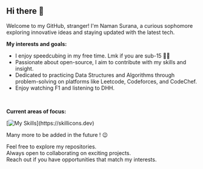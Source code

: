 ## Hi there 👋


Welcome to my GitHub, stranger! I'm Naman Surana, a curious sophomore exploring innovative ideas and staying updated with the latest tech.


**My interests and goals:** 

- I enjoy speedcubing in my free time. Lmk if you are sub-15 😶‍🌫️
- Passionate about open-source, I aim to contribute with my skills and insight.
- Dedicated to practicing Data Structures and Algorithms through problem-solving on platforms like Leetcode, Codeforces, and CodeChef.
- Enjoy watching F1 and listening to DHH.


























<br>

**Current areas of focus:**

[![My Skills](https://skillicons.dev/icons?i=cpp,css,c,js,nodejs,html,)](https://skillicons.dev)

Many more to be added in the future ! 😉
<br>

Feel free to explore my repositories.
<br>
Always open to collaborating on exciting projects.
<br>
Reach out if you have opportunities that match my interests.
<!--
**newman05/newman05** is a ✨ _special_ ✨ repository because its `README.md` (this file) appears on your GitHub profile.

Here are some ideas to get you started:

- 🔭 I’m currently working on ...
- 🌱 I’m currently learning ...
- 👯 I’m looking to collaborate on ...
- 🤔 I’m looking for help with ...
- 💬 Ask me about ...
- 📫 How to reach me: ...
- 😄 Pronouns: ...
- ⚡ Fun fact: ...
-->
